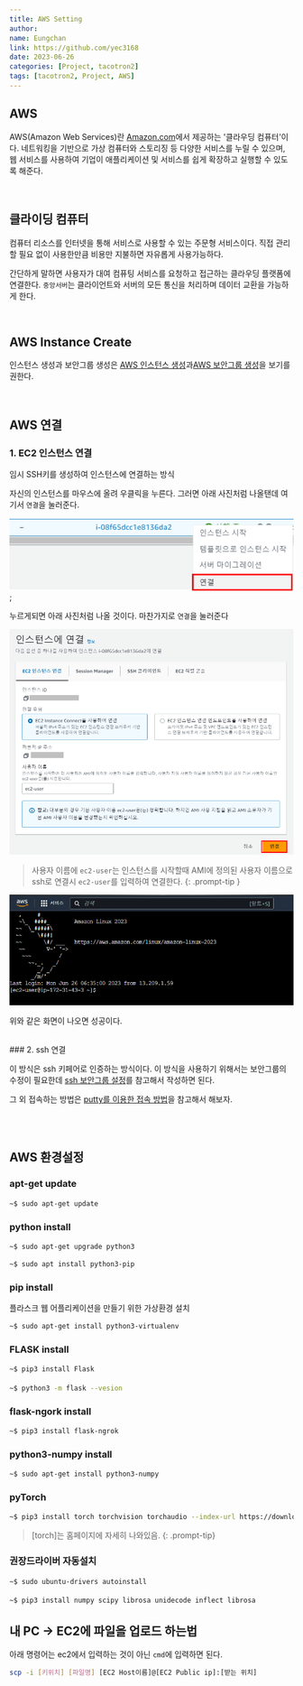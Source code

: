 ```yaml
---
title: AWS Setting
author:
name: Eungchan
link: https://github.com/yec3168
date: 2023-06-26
categories: [Project, tacotron2]
tags: [tacotron2, Project, AWS]
---
```



## AWS
AWS(Amazon Web Services)란 [Amazon.com](https://www.amazon.com/)에서 제공하는 '클라우딩 컴퓨터'이다.
네트워킹을 기반으로 가상 컴퓨터와 스토리징 등 다양한 서비스를 누릴 수 있으며, 웹 서비스를 사용하여 기업이 애플리케이션 및 서비스를 쉽게 확장하고 실행할 수 있도록 해준다.

<br>

## 클라이딩 컴퓨터
컴퓨터 리소스를 인터넷을 통해 서비스로 사용할 수 있는 주문형 서비스이다. 직접 관리할 필요 없이 사용한만큼 비용만 지불하면 자유롭게 사용가능하다.

간단하게 말하면 사용자가 대여 컴퓨팅 서비스를 요청하고 접근하는 클라우딩 플랫폼에 연결한다. `중앙서버`는 클라이언트와 서버의 모든 통신을 처리하며 데이터 교환을 가능하게 한다.  

<br>

## AWS Instance Create
인스턴스 생성과 보안그룹 생성은 [AWS 인스턴스 생성](https://velog.io/@yec3168/AWS)과[AWS 보안그룹 생성](https://velog.io/@yec3168/AWS-%EB%B3%B4%EC%95%88%EA%B7%B8%EB%A3%B9)을 보기를 권한다.


<br>

## AWS 연결
### 1. EC2 인스턴스 연결
임시 SSH키를 생성하여 인스턴스에 연결하는 방식

자신의 인스턴스를 마우스에 올려 우클릭을 누른다.
그러면 아래 사진처럼 나올탠데 여기서 `연결`을 눌러준다.

![AWS_Access](/assets/img/tacotron2/aws/aws_access.png);


누르게되면 아래 사진처럼 나올 것이다.
마찬가지로 `연결`을 눌러준다

![AWS_Access](/assets/img/tacotron2/aws/aws_access1.png)

>사용자 이름에 `ec2-user`는 인스턴스를 시작할때 AMI에 정의된 사용자 이름으로 ssh로 연결시 `ec2-user`를 입력하여 연결한다.
{: .prompt-tip }

![AWS_Access](/assets/img/tacotron2/aws/aws_access2.png)

위와 같은 화면이 나오면 성공이다.

<br>
### 2. ssh 연결

이 방식은 ssh 키페어로 인증하는 방식이다. 이 방식을 사용하기 위해서는 보안그룹의 수정이 필요한데 [ssh 보안그룹 설정](https://leveloper.tistory.com/17)를 참고해서 작성하면 된다.


그 외 접속하는 방법은 [putty를 이용한 접속 방법](https://bbeomgeun.tistory.com/73)을 참고해서 해보자.


<br>
<br>

## AWS 환경설정

### apt-get update

```bash
~$ sudo apt-get update
```

### python install

```bash
~$ sudo apt-get upgrade python3
```

```bash
~$ sudo apt install python3-pip
```


### pip install

플라스크 웹 어플리케이션을 만들기 위한 가상환경 설치
```bash
~$ sudo apt-get install python3-virtualenv
```

### FLASK install

```bash
~$ pip3 install Flask

~$ python3 -m flask --vesion
```

### flask-ngork install
```bash
~$ pip3 install flask-ngrok
```


### python3-numpy install
```bash
~$ sudo apt-get install python3-numpy
```

### pyTorch
```bash
~$ pip3 install torch torchvision torchaudio --index-url https://download.pytorch.org/whl/cu117
```

>[torch]는 홈페이지에 자세히 나와있음.
{: .prompt-tip}


### 권장드라이버 자동설치
```bash
~$ sudo ubuntu-drivers autoinstall

~$ pip3 install numpy scipy librosa unidecode inflect librosa
```


## 내 PC -> EC2에 파일을 업로드 하는법

아래 명령어는 ec2에서 입력하는 것이 아닌 `cmd`에 입력하면 된다.
```bash
scp -i [키위치] [파일명] [EC2 Host이름]@[EC2 Public ip]:[받는 위치]

```

